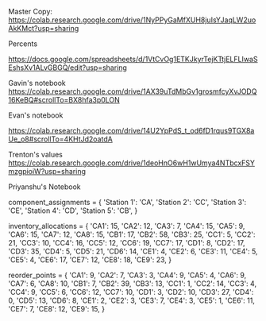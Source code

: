 Master Copy:
https://colab.research.google.com/drive/1NyPPyGaMfXUH8juIsYJaqLW2uoAkKMct?usp=sharing

Percents

https://docs.google.com/spreadsheets/d/1VtCvOg1ETKJkyrTejKTtjELFLIwaSEshsXv1ALvGBGQ/edit?usp=sharing

Gavin's notebook
https://colab.research.google.com/drive/1AX39uTdMbGv1grosmfcyXvJODQ16KeBQ#scrollTo=BX8hfa3p0LON


Evan's notebook

https://colab.research.google.com/drive/14U2YpPdS_t_od6fD1rqus9TGX8aUe_o8#scrollTo=4KHtJd2oatdA

Trenton's values
https://colab.research.google.com/drive/1deoHnO6wH1wUmya4NTbcxFSYmzgpioiW?usp=sharing

Priyanshu's Notebook

component_assignments = {
    'Station 1': 'CA',
    'Station 2': 'CC',
    'Station 3': 'CE',
    'Station 4': 'CD',
    'Station 5': 'CB',
}

inventory_allocations = {
    'CA1': 15, 'CA2': 12, 'CA3': 7, 'CA4': 15, 'CA5': 9, 'CA6': 15, 'CA7': 12, 'CA8': 15,
    'CB1': 17, 'CB2': 58, 'CB3': 25,
    'CC1': 5, 'CC2': 21, 'CC3': 10, 'CC4': 16, 'CC5': 12, 'CC6': 19, 'CC7': 17,
    'CD1': 8, 'CD2': 17, 'CD3': 35, 'CD4': 5, 'CD5': 21, 'CD6': 14,
    'CE1': 4, 'CE2': 6, 'CE3': 11, 'CE4': 5, 'CE5': 4, 'CE6': 17, 'CE7': 12, 'CE8': 18, 'CE9': 23,
}

reorder_points = {
    'CA1': 9, 'CA2': 7, 'CA3': 3, 'CA4': 9, 'CA5': 4, 'CA6': 9, 'CA7': 6, 'CA8': 10,
    'CB1': 7, 'CB2': 39, 'CB3': 13,
    'CC1': 1, 'CC2': 14, 'CC3': 4, 'CC4': 9, 'CC5': 6, 'CC6': 12, 'CC7': 10,
    'CD1': 3, 'CD2': 10, 'CD3': 27, 'CD4': 0, 'CD5': 13, 'CD6': 8,
    'CE1': 2, 'CE2': 3, 'CE3': 7, 'CE4': 3, 'CE5': 1, 'CE6': 11, 'CE7': 7, 'CE8': 12, 'CE9': 15,
}
